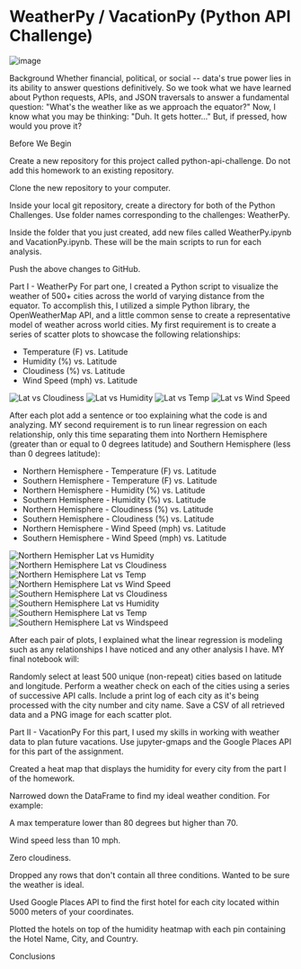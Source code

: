 # WeatherPy / VacationPy (Python API Challenge)

![image](https://user-images.githubusercontent.com/66078772/93265495-4e479a00-f76e-11ea-8e19-137c69cd3d02.png)

Background
Whether financial, political, or social -- data's true power lies in its ability to answer questions definitively. So we took what we have learned about Python requests, APIs, and JSON traversals to answer a fundamental question: "What's the weather like as we approach the equator?"
Now, I know what you may be thinking: "Duh. It gets hotter..."
But, if pressed, how would you prove it?


Before We Begin


Create a new repository for this project called python-api-challenge. Do not add this homework to an existing repository.


Clone the new repository to your computer.


Inside your local git repository, create a directory for both of the  Python Challenges. Use folder names corresponding to the challenges: WeatherPy.


Inside the folder that you just created, add new files called WeatherPy.ipynb and VacationPy.ipynb. These will be the main scripts to run for each analysis.


Push the above changes to GitHub.



Part I - WeatherPy
For part one, I created a Python script to visualize the weather of 500+ cities across the world of varying distance from the equator. To accomplish this, I utilized a simple Python library, the OpenWeatherMap API, and a little common sense to create a representative model of weather across world cities.
My first requirement is to create a series of scatter plots to showcase the following relationships:

* Temperature (F) vs. Latitude
* Humidity (%) vs. Latitude
* Cloudiness (%) vs. Latitude
* Wind Speed (mph) vs. Latitude

![Lat vs Cloudiness](https://user-images.githubusercontent.com/66078772/101796017-24ccaf00-3ace-11eb-9849-7b294f5d5c8f.png)
![Lat vs Humidity](https://user-images.githubusercontent.com/66078772/101796019-24ccaf00-3ace-11eb-8ebc-ae5a8cb9428e.png)
![Lat vs Temp](https://user-images.githubusercontent.com/66078772/101796020-25654580-3ace-11eb-922f-bcec38b7367e.png)
![Lat vs Wind Speed](https://user-images.githubusercontent.com/66078772/101796022-25654580-3ace-11eb-9c4b-644c870cdf2d.png)



After each plot add a sentence or too explaining what the code is and analyzing.
MY second requirement is to run linear regression on each relationship, only this time separating them into Northern Hemisphere (greater than or equal to 0 degrees latitude) and Southern Hemisphere (less than 0 degrees latitude):

* Northern Hemisphere - Temperature (F) vs. Latitude
* Southern Hemisphere - Temperature (F) vs. Latitude
* Northern Hemisphere - Humidity (%) vs. Latitude
* Southern Hemisphere - Humidity (%) vs. Latitude
* Northern Hemisphere - Cloudiness (%) vs. Latitude
* Southern Hemisphere - Cloudiness (%) vs. Latitude
* Northern Hemisphere - Wind Speed (mph) vs. Latitude
* Southern Hemisphere - Wind Speed (mph) vs. Latitude

![Northern Hemispher Lat vs Humidity](https://user-images.githubusercontent.com/66078772/101796023-25654580-3ace-11eb-845c-3382b2462d2e.png)
![Northern Hemisphere Lat vs Cloudiness](https://user-images.githubusercontent.com/66078772/101796025-25654580-3ace-11eb-8ab5-1791d9e86409.png)
![Northern Hemisphere Lat vs Temp](https://user-images.githubusercontent.com/66078772/101796028-25fddc00-3ace-11eb-8a03-9045c7e4cc6c.png)
![Northern Hemisphere Lat vs Wind Speed](https://user-images.githubusercontent.com/66078772/101796029-25fddc00-3ace-11eb-8bef-cdfeb35d813d.png)
![Southern Hemisphere Lat vs Cloudiness](https://user-images.githubusercontent.com/66078772/101796030-25fddc00-3ace-11eb-9a48-1203676a9f51.png)
![Southern Hemisphere Lat vs Humidity](https://user-images.githubusercontent.com/66078772/101796031-25fddc00-3ace-11eb-8508-87724a47d970.png)
![Southern Hemisphere Lat vs Temp](https://user-images.githubusercontent.com/66078772/101796032-26967280-3ace-11eb-9014-dd47fd11711d.png)
![Southern Hemisphere Lat vs Windspeed](https://user-images.githubusercontent.com/66078772/101796033-26967280-3ace-11eb-97c9-fbec80b5f7ee.png)

After each pair of plots, I explained what the linear regression is modeling such as any relationships I have noticed and any other analysis I have.
MY final notebook will:

Randomly select at least 500 unique (non-repeat) cities based on latitude and longitude.
Perform a weather check on each of the cities using a series of successive API calls.
Include a print log of each city as it's being processed with the city number and city name.
Save a CSV of all retrieved data and a PNG image for each scatter plot.


Part II - VacationPy
For this part, I used my skills in working with weather data to plan future vacations. Use jupyter-gmaps and the Google Places API for this part of the assignment.


Created a heat map that displays the humidity for every city from the part I of the homework.


Narrowed down the DataFrame to find my ideal weather condition. For example:


A max temperature lower than 80 degrees but higher than 70.


Wind speed less than 10 mph.


Zero cloudiness.


Dropped any rows that don't contain all three conditions. Wanted to be sure the weather is ideal.


Used Google Places API to find the first hotel for each city located within 5000 meters of your coordinates.


Plotted the hotels on top of the humidity heatmap with each pin containing the Hotel Name, City, and Country.




Conclusions
